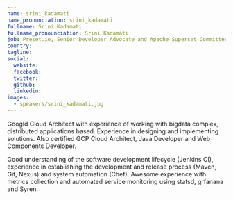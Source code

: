 ```yaml
---
name: srini_kadamati
name_pronunciation: srini_kadamati
fullname: Srini Kadamati
fullname_pronounciation: Srini Kadamati
job: Preset.io, Senior Developer Advocate and Apache Superset Committer
country: 
tagline: 
social:
  website: 
  facebook:
  twitter:
  github: 
  linkedin:
images:
  - speakers/srini_kadamati.jpg
---
```


Googld Cloud Architect with experience of working with bigdata complex, distributed applications based. Experience in designing and implementing solutions. Also certified GCP Cloud Architect, Java Developer and Web Components Developer.

Good understanding of the software development lifecycle (Jenkins CI), experience in establishing the development and release process (Maven, Git, Nexus) and system automation (Chef). Awesome experience with metrics collection and automated service monitoring using statsd, grfanana and Syren.